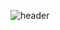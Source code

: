![header](https://capsule-render.vercel.app/api?type=Waving&color=0:000000,100:ffd900&height=250&text=Wolves&fontSize=50&stroke=000000&strokeWidth=3&animation=blink&fontColor=ffffff&fontAlignY=20&desc=Beginner%20Coder&descSize=15)
